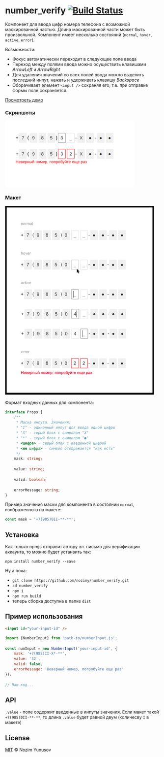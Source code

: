 # number_verify [![Build Status](https://travis-ci.org/nozimy/number_verify.svg?branch=master)](https://travis-ci.org/nozimy/number_verify)

Компонент для ввода цифр номера телефона с возможной маскированной частью. 
Длина маскированной части может быть произвольной. 
Компонент имеет несколько состояний (`normal`, `hover`, `active`, `error`).

Возможности: 

- Фокус автоматически переходит в следующее поле ввода
- Переход между полями ввода можно осуществить клавишами _ArrowLeft_ и _ArrowRight_
- Для удаления значений со всех полей ввода можно выделить последний инпут, нажать и удерживать клавишу _Backspace_ 
- Оборачивает элемент `<input />` сохраняя его, т.е. при отправке формы поле сохраняется.

[Посмотреть демо](https://number-verify.now.sh)


### Скриншоты

![alt text](images/Screenshot1.png "скриншот")
 
### Макет

![alt text](images/макет.png "макет")


Формат входных данных для компонента:

```typescript
interface Props {
    /**
     * Маска инпута. Значения:
     * "I" - одиночный инпут для ввода одной цифры
     * "X" - серый блок с символом "X"
     * "*" - серый блок с символом "●"
     * <цифра> - серый блок с введенной цифрой
     * <не цифра> - символ отображается "как есть"
     */
    mask: string;
    
    value: string;

    valid: boolean;

    errorMessage: string;
}
```

Пример значения маски для компонента в состоянии `normal`, изображенного на макете:

```typescript
const mask = '+7(985)0II-**-**';
```


## Установка

Как только npmjs отправит автору эл. письмо для верификации аккаунта, то можно будет устанвить так:

```
npm install number_verify --save
```

Ну а пока: 

- `git clone https://github.com/nozimy/number_verify.git`
- `cd number_verify`
- `npm i`
- `npm run build`
- теперь сборка доступна в папке `dist`

## Пример использования

```html
<input id="your-input-id" />
```

```javascript
import {NumberInput} from 'path-to/numberInput.js';

const numInput = new NumberInput('your-input-id', {
	mask: '+7(985)II-X*-**',
	value: '32',
	valid: false,
	errorMessage: 'Неверный номер, попробуйте еще раз'
});

// Ваш код...

```

## API

`.value` - поле содержит введенные в инпуты значения. Если макет такой `+7(985)0II-**-**`, то длина `.value` будет равной двум (количесву `I` в макете)

## License

[MIT](LICENSE) © Nozim Yunusov



